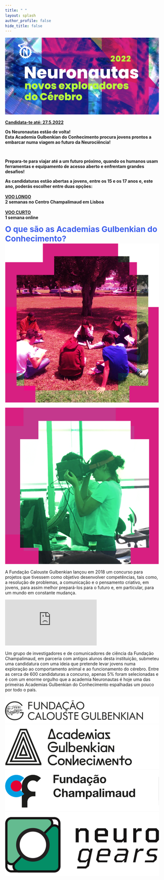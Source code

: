```yaml
---
title: " "
layout: splash
author_profile: false
hide_title: false
---
```


<div class="splash-header-Blue">
  <div class="splash-image-large"> 
    <img src="/assets/images/2022NeuronautasSiteBanner.svg" />
    <br/>
  </div>
  <div class="splash-block-pink">
    <strong><b><p class="ex3"><a class="ex1" href="https://forms.gle/6mHJm5H2Kzr56eq98" target="_blank">Candidata-te até: 27.5.2022</a></p></b></strong>
  </div>
  <div class="splash-block-wide">
    <div class="splash-text-main">
      <p class="ex0"><strong>Os <span class="blue-font"><strong>Neuronautas</strong></span> estão de volta! <br/>Esta Academia Gulbenkian do Conhecimento procura jovens prontos a embarcar numa viagem ao futuro da Neurociência!</strong></p> 
      <br/>
      <p class="ex1"><strong>Prepara-te para viajar até a um futuro próximo, quando os humanos usam ferramentas e equipamento de acesso aberto e enfrentam grandes desafios!</strong></p>
      <p class="ex2"><strong>As candidaturas estão abertas a jovens, entre os 15 e os 17 anos e, este ano, poderás escolher entre duas opções: <br/><br/><a href="/assets/files/Neuronautas2022_ScheduleVooLongo.pdf" target="_blank">VOO LONGO</a> <br/>2 semanas no Centro Champalimaud em Lisboa <br/><br/><a href="/assets/files/Neuronautas2022_ScheduleVooCurto.pdf" target="_blank">VOO CURTO</a><br/>1 semana online</strong></p>
    </div>
  </div>
</div>
<div class="splash-header">
  <div class="splash-block-main">
    <span style="color:#3e5fed; font-size: 26px; font-weight: bold;">O que são as Academias Gulbenkian do Conhecimento?</span>
  </div>
</div>
<div class="splash-header-Pink">
    <div class="splash-imageTop">  
    <img src="/assets/images/photoRed.png" />
    <p></p>
    <img src="/assets/images/photoGreen.png" />
  </div>
  <div class="splash-block"> 
    <p>A Fundação Calouste Gulbenkian lançou em 2018 um concurso para projetos que tivessem como objetivo desenvolver competências, tais como, a resolução de problemas, a comunicação e o pensamento criativo, em jovens, para assim melhor prepará-los para o futuro e, em particular, para um mundo em constante mudança.</p>
    <iframe src="https://www.youtube.com/embed/FRCwWx-dlZE"  frameborder="0"> </iframe>
    <p></p><p>Um grupo de investigadores e de comunicadores de ciência da Fundação Champalimaud, em parceria com antigos alunos desta instituição, submeteu uma candidatura com uma ideia que pretende levar jovens numa exploração ao comportamento animal e ao funcionamento do cérebro. Entre as cerca de 600 candidaturas a concurso, apenas 5% foram selecionadas e é com um enorme orgulho que a academia Neuronautas é hoje uma das primeiras Academias Gulbenkian do Conhecimento espalhadas um pouco por todo o país.</p>
    <!-- <div class="splash-header-Pink">
      <div class="splash-block">
        <p class="small">Informações sobre este programa</p><p class="small"><a  class = "ex1" href="https://gulbenkian.pt/academias/">Academias Gulbenkian</a></p>
      </div>
      <div class="splash-block">
        <p class="small">Espreitar os Neuronautas </p><p class="small"><a  class = "ex1" href="https://gulbenkian.pt/academias/videos/fundacao-champalimaud/">Academia Neuronautas</a></p>
      </div>
    </div> -->
  </div>
</div>
<div class="splash-header" > 
  <div class="splash-image-Calouste">  
      <!-- <img src="/assets/images/Logos.svg" /> -->
      <a href="https://gulbenkian.pt/"><img src="/assets/images/FundCaloustrGulbenkian.svg"/></a>
  </div>
  <div class="splash-image-Academia">
      <a href="https://gulbenkian.pt/academias/"><img src="/assets/images/AcademiasGulbenkianConhecimento.svg" /></a>
  </div>
  <div class="splash-image-Champalimaud">
      <a href="https://www.fchampalimaud.org/"><img src="/assets/images/FundacaoChampalimaud.svg" /></a>
  </div>
  <div class="splash-image-Neurogears">
      <a href="https://neurogears.org/"><img src="/assets/images/NeuroGears.svg" /></a>
  </div>
</div>


